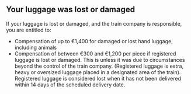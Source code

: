 ##  Your luggage was lost or damaged

If your luggage is lost or damaged, and the train company is responsible, you
are entitled to:

  * Compensation of up to €1,400 for damaged or lost hand luggage, including animals 
  * Compensation of between €300 and €1,200 per piece if registered luggage is lost or damaged. This is unless it was due to circumstances beyond the control of the train company. (Registered luggage is extra, heavy or oversized luggage placed in a designated area of the train). Registered luggage is considered lost when it has not been delivered within 14 days of the scheduled delivery date. 
